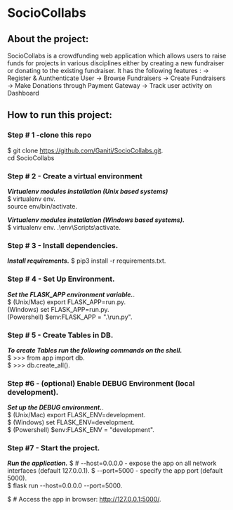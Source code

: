 # SocioCollabs

## About the project:
SocioCollabs is a crowdfunding web application which allows users to raise funds for projects in various disciplines either by creating a new fundraiser or donating to the existing fundraiser.
It has the following features :
-> Register & Aunthenticate User
-> Browse Fundraisers
-> Create Fundraisers
-> Make Donations through Payment Gateway
-> Track user activity on Dashboard

## How to run this project:

### Step # 1 -clone this repo
$ git clone https://github.com/Ganiti/SocioCollabs.git.   
  cd SocioCollabs

### Step # 2 - Create a virtual environment

 ***Virtualenv modules installation (Unix based systems)***  
$ virtualenv env.   
  source env/bin/activate. 

 ***Virtualenv modules installation (Windows based systems).***   
$  virtualenv env. 
 .\env\Scripts\activate. 

### Step # 3 - Install dependencies. 

 ***Install requirements.*** 
$ pip3 install -r requirements.txt. 

### Step # 4 - Set Up Environment. 

 ***Set the FLASK_APP environment variable.***.  
$ (Unix/Mac) export FLASK_APP=run.py.  
  (Windows) set FLASK_APP=run.py.   
  (Powershell) $env:FLASK_APP = ".\run.py".   

### Step # 5 - Create Tables in DB.  

 ***To create Tables run the following commands on the shell.***  
 $ >>> from app import db.  
 $ >>> db.create_all().  

### Step #6 - (optional) Enable DEBUG Environment (local development). 

 ***Set up the DEBUG environment.***.  
$  (Unix/Mac) export FLASK_ENV=development.   
$  (Windows) set FLASK_ENV=development.   
$  (Powershell) $env:FLASK_ENV = "development".   

### Step #7 - Start the project. 

 ***Run the application.*** 
$ # --host=0.0.0.0 - expose the app on all network interfaces (default 127.0.0.1).
$ --port=5000    - specify the app port (default 5000).  
$ flask run --host=0.0.0.0 --port=5000.   

$ # Access the app in browser: http://127.0.0.1:5000/. 
